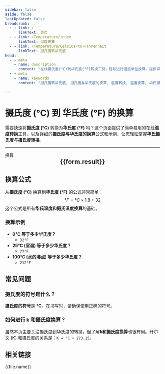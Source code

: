 ```yaml
---
sidebar: false
aside: false
lastUpdated: false
breadcrumb: 
  - - link: /
      linkText: 首页
  - - link: /Temperature/index
      linkText: 温度换算
  - - link: /Temperature/Celsius-to-Fahrenheit
      linkText: 摄氏度转华氏度
head:
  - - meta
    - name: description
      content: "在线摄氏度(°C)到华氏度(°F)转换工具。轻松进行温度单位换算，提供详细的换算公式、示例和常见问题解答，帮助您快速完成摄氏度与华氏度的转换。"
  - - meta
    - name: keywords
      content: "摄氏度转华氏度, 摄氏度与华氏度的换算, 温度转换, 温度换算, 华氏摄氏度与摄氏度转换, 摄氏度的符号, k和摄氏度换算, 华氏温度和摄氏温度换算"

---
```

# 摄氏度 (°C) 到 华氏度 (°F) 的换算

需要快速将**摄氏度 (°C)** 转换为**华氏度 (°F)** 吗？这个页面提供了简单易用的在线**温度转换**工具，以及详细的**摄氏度与华氏度的换算**公式和示例，让您轻松掌握**华氏摄氏度与摄氏度转换**。

---
<script setup>
const seoKey =["温度的单位","开尔文温度与摄氏温度的换算","开氏温度和摄氏温度换算公式","华氏摄氏度与摄氏度转换","摄氏度与开尔文换算","摄氏度的符号","摄氏度转华氏度","温度转换","k和摄氏度换算","华氏温度和摄氏温度换算","摄氏度英文","温度换算","温度单位","摄氏度符号 °C怎么打","摄氏度和开尔文的换算","摄氏度符号","华氏度和摄氏度的换算","温度符号","开尔文和摄氏度的换算","摄氏度和华氏度的换算","华氏度转摄氏度","摄氏度符号 °C"]
import { onMounted, reactive, inject, ref } from 'vue'
import { NButton, NForm, NFormItem, NInput, NInputNumber, NSelect, NCard, useMessage ,NGrid ,NGi } from 'naive-ui'
import { defineClientComponent } from 'vitepress'
import { Temperature } from '../files';

const convert = inject('convert')

const form = reactive({
  number: null,
  result: '暂无结果',
})

const convertHandler = () => {
  if (form.number !== null && !isNaN(form.number)) {
    const convertedValue = (parseFloat(form.number) * 1.8) + 32
    form.result = `${form.number}°C = ${convertedValue.toFixed(2)}°F`
  } else {
    form.result = '请输入有效的数值。'
  }
}
</script>

<n-form size="large" :model="form">
  <n-form-item label="摄氏度 (°C)">
    <n-input-number v-model:value="form.number" placeholder="输入摄氏度" style="width: 100%" />
  </n-form-item>
  <n-form-item>
    <n-button type="info" @click="convertHandler" block>换算</n-button>
  </n-form-item>
</n-form>
<n-card
  title="摄氏度 (°C) 到 华氏度 (°F) 的换算结果"
  :segmented="{
    content: true,
    footer: 'soft',
  }"
>
  <div  style="text-align:center;font-size:20px;">
    <strong>{{form.result}}</strong>
  </div>
  <template #footer>
    <div>
      <span>使用我们的工具，快速进行摄氏度到华氏度的转换！</span>
    </div>
  </template>
</n-card>

## 换算公式

从**摄氏度 (°C)** 换算到**华氏度 (°F)** 的公式非常简单：
$$ °F = °C \times 1.8 + 32 $$
这个公式是所有**华氏温度和摄氏温度换算**的基础。

### 换算示例
- **0°C 等于多少华氏度？**
  - `32°F`
- **25°C (室温) 等于多少华氏度？**
  - `77°F`
- **100°C (水的沸点) 等于多少华氏度？**
  - `212°F`

## 常见问题

### 摄氏度的符号是什么？
**摄氏度的符号**是 **°C**。在书写时，请确保使用正确的符号。

### 如何进行 k 和摄氏度换算？
虽然本页主要关注摄氏度到华氏度的转换，但了解**k和摄氏度换算**也很有用。开尔文 (K) 和摄氏度的关系是：`K = °C + 273.15`。

## 相关链接
<n-grid x-gap="12" :cols="2">
  <n-gi v-for="(file, index) in Temperature" :key="index">
    <n-button
      text
      tag="a"
      :href="file.path"
      type="info"
    >
      {{file.name}}
    </n-button>
  </n-gi>
</n-grid>